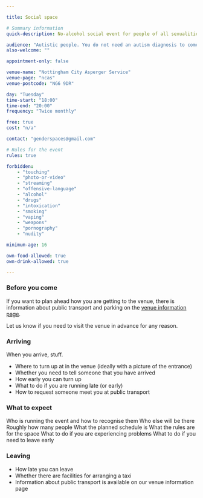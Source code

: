 ```yaml
---

title: Social space

# Summary information
quick-description: No-alcohol social event for people of all sexualities and gender identities

audience: "Autistic people. You do not need an autism diagnosis to come."
also-welcome: ""

appointment-only: false

venue-name: "Nottingham City Asperger Service"
venue-page: "ncas"
venue-postcode: "NG6 9DR"

day: "Tuesday"
time-start: "18:00"
time-end: "20:00"
frequency: "Twice monthly"

free: true
cost: "n/a"

contact: "genderspaces@gmail.com"

# Rules for the event
rules: true

forbidden:
    - "touching"
    - "photo-or-video"
    - "streaming"
    - "offensive-language"
    - "alcohol"
    - "drugs"
    - "intoxication"
    - "smoking"
    - "vaping"
    - "weapons"
    - "pornography"
    - "nudity"

minimum-age: 16

own-food-allowed: true
own-drink-allowed: true

---
```


### Before you come

If you want to plan ahead how you are getting to the venue, there is information about public transport and parking on the [venue information page](/venue/ncas).

Let us know if you need to visit the venue in advance for any reason.

### Arriving

When you arrive, stuff.

- Where to turn up at in the venue (ideally with a picture of the entrance)
- Whether you need to tell someone that you have arrived
- How early you can turn up
- What to do if you are running late (or early)
- How to request someone meet you at public transport

### What to expect

Who is running the event and how to recognise them
Who else will be there
Roughly how many people
What the planned schedule is
What the rules are for the space
What to do if you are experiencing problems
What to do if you need to leave early

### Leaving

- How late you can leave
- Whether there are facilities for arranging a taxi
- Information about public transport is available on our venue information page
